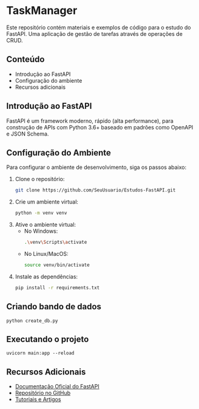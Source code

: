 # TaskManager

Este repositório contém materiais e exemplos de código para o estudo do FastAPI. Uma aplicação de gestão de tarefas através de operações de CRUD.

## Conteúdo

- Introdução ao FastAPI
- Configuração do ambiente
- Recursos adicionais

## Introdução ao FastAPI

FastAPI é um framework moderno, rápido (alta performance), para construção de APIs com Python 3.6+ baseado em padrões como OpenAPI e JSON Schema.

## Configuração do Ambiente

Para configurar o ambiente de desenvolvimento, siga os passos abaixo:

1. Clone o repositório:
    ```bash
    git clone https://github.com/SeuUsuario/Estudos-FastAPI.git
    ```
2. Crie um ambiente virtual:
    ```bash
    python -m venv venv
    ```
3. Ative o ambiente virtual:
    - No Windows:
        ```bash
        .\venv\Scripts\activate
        ```
    - No Linux/MacOS:
        ```bash
        source venv/bin/activate
        ```
4. Instale as dependências:
    ```bash
    pip install -r requirements.txt
    ```

## Criando bando de dados
```
python create_db.py
 ```
 

## Executando o projeto
```
uvicorn main:app --reload
 ```

## Recursos Adicionais

- [Documentação Oficial do FastAPI](https://fastapi.tiangolo.com/)
- [Repositório no GitHub](https://github.com/tiangolo/fastapi)
- [Tutoriais e Artigos](https://fastapi.tiangolo.com/tutorial/)

